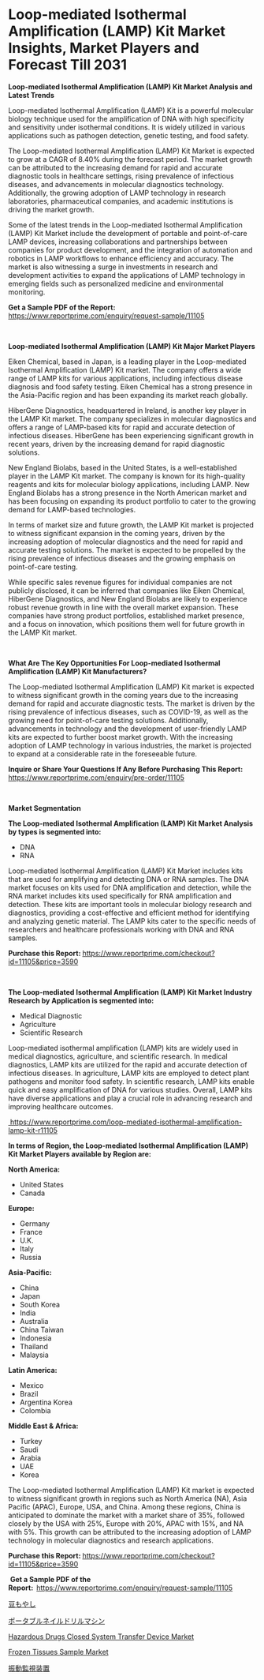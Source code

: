 <p><h1>Loop-mediated Isothermal Amplification (LAMP) Kit Market Insights, Market Players and Forecast Till 2031</h1></p><p><strong>Loop-mediated Isothermal Amplification (LAMP) Kit Market Analysis and Latest Trends</strong></p>
<p><p>Loop-mediated Isothermal Amplification (LAMP) Kit is a powerful molecular biology technique used for the amplification of DNA with high specificity and sensitivity under isothermal conditions. It is widely utilized in various applications such as pathogen detection, genetic testing, and food safety.</p><p>The Loop-mediated Isothermal Amplification (LAMP) Kit Market is expected to grow at a CAGR of 8.40% during the forecast period. The market growth can be attributed to the increasing demand for rapid and accurate diagnostic tools in healthcare settings, rising prevalence of infectious diseases, and advancements in molecular diagnostics technology. Additionally, the growing adoption of LAMP technology in research laboratories, pharmaceutical companies, and academic institutions is driving the market growth.</p><p>Some of the latest trends in the Loop-mediated Isothermal Amplification (LAMP) Kit Market include the development of portable and point-of-care LAMP devices, increasing collaborations and partnerships between companies for product development, and the integration of automation and robotics in LAMP workflows to enhance efficiency and accuracy. The market is also witnessing a surge in investments in research and development activities to expand the applications of LAMP technology in emerging fields such as personalized medicine and environmental monitoring.</p></p>
<p><strong>Get a Sample PDF of the Report:&nbsp;</strong> <a href="https://www.reportprime.com/enquiry/request-sample/11105">https://www.reportprime.com/enquiry/request-sample/11105</a></p>
<p>&nbsp;</p>
<p><strong>Loop-mediated Isothermal Amplification (LAMP) Kit Major Market Players</strong></p>
<p><p>Eiken Chemical, based in Japan, is a leading player in the Loop-mediated Isothermal Amplification (LAMP) Kit market. The company offers a wide range of LAMP kits for various applications, including infectious disease diagnosis and food safety testing. Eiken Chemical has a strong presence in the Asia-Pacific region and has been expanding its market reach globally.</p><p>HiberGene Diagnostics, headquartered in Ireland, is another key player in the LAMP Kit market. The company specializes in molecular diagnostics and offers a range of LAMP-based kits for rapid and accurate detection of infectious diseases. HiberGene has been experiencing significant growth in recent years, driven by the increasing demand for rapid diagnostic solutions.</p><p>New England Biolabs, based in the United States, is a well-established player in the LAMP Kit market. The company is known for its high-quality reagents and kits for molecular biology applications, including LAMP. New England Biolabs has a strong presence in the North American market and has been focusing on expanding its product portfolio to cater to the growing demand for LAMP-based technologies.</p><p>In terms of market size and future growth, the LAMP Kit market is projected to witness significant expansion in the coming years, driven by the increasing adoption of molecular diagnostics and the need for rapid and accurate testing solutions. The market is expected to be propelled by the rising prevalence of infectious diseases and the growing emphasis on point-of-care testing.</p><p>While specific sales revenue figures for individual companies are not publicly disclosed, it can be inferred that companies like Eiken Chemical, HiberGene Diagnostics, and New England Biolabs are likely to experience robust revenue growth in line with the overall market expansion. These companies have strong product portfolios, established market presence, and a focus on innovation, which positions them well for future growth in the LAMP Kit market.</p></p>
<p>&nbsp;</p>
<p><strong>What Are The Key Opportunities For Loop-mediated Isothermal Amplification (LAMP) Kit Manufacturers?</strong></p>
<p><p>The Loop-mediated Isothermal Amplification (LAMP) Kit market is expected to witness significant growth in the coming years due to the increasing demand for rapid and accurate diagnostic tests. The market is driven by the rising prevalence of infectious diseases, such as COVID-19, as well as the growing need for point-of-care testing solutions. Additionally, advancements in technology and the development of user-friendly LAMP kits are expected to further boost market growth. With the increasing adoption of LAMP technology in various industries, the market is projected to expand at a considerable rate in the foreseeable future.</p></p>
<p><strong>Inquire or Share Your Questions If Any Before Purchasing This Report:</strong> <a href="https://www.reportprime.com/enquiry/pre-order/11105">https://www.reportprime.com/enquiry/pre-order/11105</a></p>
<p>&nbsp;</p>
<p><strong>Market Segmentation</strong></p>
<p><strong>The Loop-mediated Isothermal Amplification (LAMP) Kit Market Analysis by types is segmented into:</strong></p>
<p><ul><li>DNA</li><li>RNA</li></ul></p>
<p><p>Loop-mediated Isothermal Amplification (LAMP) Kit Market includes kits that are used for amplifying and detecting DNA or RNA samples. The DNA market focuses on kits used for DNA amplification and detection, while the RNA market includes kits used specifically for RNA amplification and detection. These kits are important tools in molecular biology research and diagnostics, providing a cost-effective and efficient method for identifying and analyzing genetic material. The LAMP kits cater to the specific needs of researchers and healthcare professionals working with DNA and RNA samples.</p></p>
<p><strong>Purchase this Report:&nbsp;</strong><a href="https://www.reportprime.com/checkout?id=11105&price=3590">https://www.reportprime.com/checkout?id=11105&price=3590</a></p>
<p>&nbsp;</p>
<p><strong>The Loop-mediated Isothermal Amplification (LAMP) Kit Market Industry Research by Application is segmented into:</strong></p>
<p><ul><li>Medical Diagnostic</li><li>Agriculture</li><li>Scientific Research</li></ul></p>
<p><p>Loop-mediated isothermal amplification (LAMP) kits are widely used in medical diagnostics, agriculture, and scientific research. In medical diagnostics, LAMP kits are utilized for the rapid and accurate detection of infectious diseases. In agriculture, LAMP kits are employed to detect plant pathogens and monitor food safety. In scientific research, LAMP kits enable quick and easy amplification of DNA for various studies. Overall, LAMP kits have diverse applications and play a crucial role in advancing research and improving healthcare outcomes.</p></p>
<p><a href="https://www.reportprime.com/loop-mediated-isothermal-amplification-lamp-kit-r11105">&nbsp;https://www.reportprime.com/loop-mediated-isothermal-amplification-lamp-kit-r11105</a></p>
<p><strong>In terms of Region, the Loop-mediated Isothermal Amplification (LAMP) Kit Market Players available by Region are:</strong></p>
<p>
    <p> <strong> North America: </strong>
        <ul>
            <li>United States</li>
            <li>Canada</li>
        </ul>
        </p> 
    <p> <strong> Europe: </strong>
        <ul>
            <li>Germany</li>
            <li>France</li>
            <li>U.K.</li>
            <li>Italy</li>
            <li>Russia</li>
        </ul>
        </p> 
    <p> <strong> Asia-Pacific: </strong>
        <ul>
            <li>China</li>
            <li>Japan</li>
            <li>South Korea</li>
            <li>India</li>
            <li>Australia</li>
            <li>China Taiwan</li>
            <li>Indonesia</li>
            <li>Thailand</li>
            <li>Malaysia</li>
        </ul>
        </p> 
    <p> <strong> Latin America: </strong>
        <ul>
            <li>Mexico</li>
            <li>Brazil</li>
            <li>Argentina Korea</li>
            <li>Colombia</li>
        </ul>
        </p> 
    <p> <strong> Middle East & Africa: </strong>
        <ul>
            <li>Turkey</li>
            <li>Saudi</li>
            <li>Arabia</li>
            <li>UAE</li>
            <li>Korea</li>
        </ul>
    </p>
    </p>
<p><p>The Loop-mediated Isothermal Amplification (LAMP) Kit market is expected to witness significant growth in regions such as North America (NA), Asia Pacific (APAC), Europe, USA, and China. Among these regions, China is anticipated to dominate the market with a market share of 35%, followed closely by the USA with 25%, Europe with 20%, APAC with 15%, and NA with 5%. This growth can be attributed to the increasing adoption of LAMP technology in molecular diagnostics and research applications.</p></p>
<p><strong>Purchase this Report: </strong><a href="https://www.reportprime.com/checkout?id=11105&price=3590">https://www.reportprime.com/checkout?id=11105&price=3590</a></p>
<p>&nbsp;<strong>Get a Sample PDF of the Report:&nbsp;&nbsp;</strong><a href="https://www.reportprime.com/enquiry/request-sample/11105">https://www.reportprime.com/enquiry/request-sample/11105</a></p>
<p><strong></strong></p>
<p><p><a href="https://github.com/mohamedbakry57/Market-Research-Report-List-4/blob/main/717643580095.md">豆もやし</a></p><p><a href="https://medium.com/@arimuller2009/%E3%83%9D%E3%83%BC%E3%82%BF%E3%83%96%E3%83%AB%E3%83%8D%E3%82%A4%E3%83%AB%E3%83%89%E3%83%AA%E3%83%AB%E3%83%9E%E3%82%B7%E3%83%B3%E5%B8%82%E5%A0%B4%E8%A6%8F%E6%A8%A1-%E5%B8%82%E5%A0%B4%E5%B1%95%E6%9C%9B%E3%81%A8%E5%B8%82%E5%A0%B4%E4%BA%88%E6%B8%AC-2024%E5%B9%B4%E3%81%8B%E3%82%892031%E5%B9%B4%E3%81%BE%E3%81%A7-e24217fa903e">ポータブルネイルドリルマシン</a></p><p><a href="https://github.com/HenrietteMills1/Market-Research-Report-List-1/blob/main/hazardous-drugs-closed-system-transfer-device-market.md">Hazardous Drugs Closed System Transfer Device Market</a></p><p><a href="https://github.com/marthawweekle/Market-Research-Report-List-1/blob/main/frozen-tissues-sample-market.md">Frozen Tissues Sample Market</a></p><p><a href="https://github.com/DanykaKilback/Market-Research-Report-List-1/blob/main/359412980094.md">振動監視装置</a></p></p>